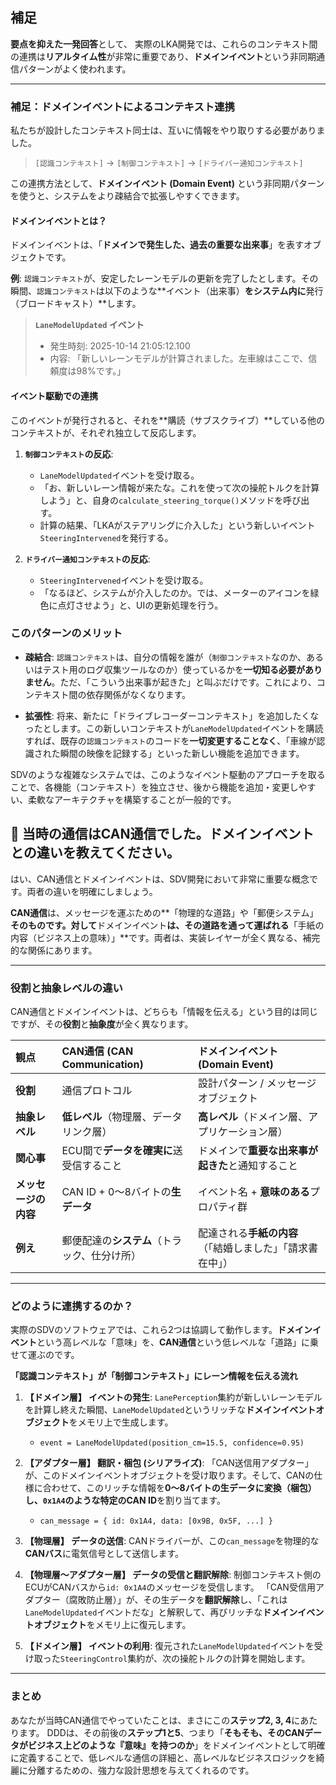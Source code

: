 ## 補足

**要点を抑えた一発回答**として、
実際のLKA開発では、これらのコンテキスト間の連携は**リアルタイム性**が非常に重要であり、**ドメインイベント**という非同期通信パターンがよく使われます。

***
### 補足：ドメインイベントによるコンテキスト連携

私たちが設計したコンテキスト同士は、互いに情報をやり取りする必要がありました。

> `[認識コンテキスト]` → `[制御コンテキスト]` → `[ドライバー通知コンテキスト]`

この連携方法として、**ドメインイベント (Domain Event)** という非同期パターンを使うと、システムをより疎結合で拡張しやすくできます。

#### ドメインイベントとは？

ドメインイベントは、「**ドメインで発生した、過去の重要な出来事**」を表すオブジェクトです。

**例**:
`認識コンテキスト`が、安定したレーンモデルの更新を完了したとします。その瞬間、`認識コンテキスト`は以下のような**イベント（出来事）**をシステム内に**発行（ブロードキャスト）**します。

> **`LaneModelUpdated` イベント**
> * 発生時刻: 2025-10-14 21:05:12.100
> * 内容: 「新しいレーンモデルが計算されました。左車線はここで、信頼度は98%です。」



#### イベント駆動での連携

このイベントが発行されると、それを**購読（サブスクライブ）**している他のコンテキストが、それぞれ独立して反応します。

1.  **`制御コンテキスト`の反応**:
    * `LaneModelUpdated`イベントを受け取る。
    * 「お、新しいレーン情報が来たな。これを使って次の操舵トルクを計算しよう」と、自身の`calculate_steering_torque()`メソッドを呼び出す。
    * 計算の結果、「LKAがステアリングに介入した」という新しいイベント`SteeringIntervened`を発行する。

2.  **`ドライバー通知コンテキスト`の反応**:
    * `SteeringIntervened`イベントを受け取る。
    * 「なるほど、システムが介入したのか。では、メーターのアイコンを緑色に点灯させよう」と、UIの更新処理を行う。

### このパターンのメリット

* **疎結合**:
    `認識コンテキスト`は、自分の情報を誰が（`制御コンテキスト`なのか、あるいはテスト用のログ収集ツールなのか）使っているかを**一切知る必要がありません**。ただ、「こういう出来事が起きた」と叫ぶだけです。これにより、コンテキスト間の依存関係がなくなります。

* **拡張性**:
    将来、新たに「ドライブレコーダーコンテキスト」を追加したくなったとします。この新しいコンテキストが`LaneModelUpdated`イベントを購読すれば、既存の`認識コンテキスト`のコードを**一切変更することなく**、「車線が認識された瞬間の映像を記録する」といった新しい機能を追加できます。

SDVのような複雑なシステムでは、このようなイベント駆動のアプローチを取ることで、各機能（コンテキスト）を独立させ、後から機能を追加・変更しやすい、柔軟なアーキテクチャを構築することが一般的です。

## 🤔 当時の通信はCAN通信でした。ドメインイベントとの違いを教えてください。

はい、CAN通信とドメインイベントは、SDV開発において非常に重要な概念です。両者の違いを明確にしましょう。

**CAN通信**は、メッセージを運ぶための**「物理的な道路」や「郵便システム」**そのものです。対して**ドメインイベント**は、その道路を通って運ばれる**「手紙の内容（ビジネス上の意味）」**です。両者は、実装レイヤーが全く異なる、補完的な関係にあります。

***

### 役割と抽象レベルの違い

CAN通信とドメインイベントは、どちらも「情報を伝える」という目的は同じですが、その**役割**と**抽象度**が全く異なります。

| 観点 | CAN通信 (CAN Communication) | ドメインイベント (Domain Event) |
| :--- | :--- | :--- |
| **役割** | 通信プロトコル | 設計パターン / メッセージオブジェクト |
| **抽象レベル** | **低レベル**（物理層、データリンク層） | **高レベル**（ドメイン層、アプリケーション層） |
| **関心事** | ECU間で**データを確実に**送受信すること | ドメインで**重要な出来事が起きた**と通知すること |
| **メッセージの内容** | CAN ID + 0〜8バイトの**生データ** | イベント名 + **意味のある**プロパティ群 |
| **例え** | 郵便配達の**システム**（トラック、仕分け所） | 配達される**手紙の内容**（「結婚しました」「請求書在中」）|

---
### どのように連携するのか？

実際のSDVのソフトウェアでは、これら2つは協調して動作します。**ドメインイベント**という高レベルな「意味」を、**CAN通信**という低レベルな「道路」に乗せて運ぶのです。



**「認識コンテキスト」が「制御コンテキスト」にレーン情報を伝える流れ**

1.  **【ドメイン層】 イベントの発生**:
    `LanePerception`集約が新しいレーンモデルを計算し終えた瞬間、`LaneModelUpdated`というリッチな**ドメインイベントオブジェクト**をメモリ上で生成します。
    * `event = LaneModelUpdated(position_cm=15.5, confidence=0.95)`

2.  **【アダプター層】 翻訳・梱包 (シリアライズ)**:
    「CAN送信用アダプター」が、このドメインイベントオブジェクトを受け取ります。そして、CANの仕様に合わせて、このリッチな情報を**0〜8バイトの生データに変換（梱包）**し、`0x1A4`のような特定の**CAN ID**を割り当てます。
    * `can_message = { id: 0x1A4, data: [0x9B, 0x5F, ...] }`

3.  **【物理層】 データの送信**:
    CANドライバーが、この`can_message`を物理的な**CANバス**に電気信号として送信します。

4.  **【物理層〜アダプター層】 データの受信と翻訳解除**:
    制御コンテキスト側のECUがCANバスから`id: 0x1A4`のメッセージを受信します。
    「CAN受信用アダプター（腐敗防止層）」が、その生データを**翻訳解除**し、「これは`LaneModelUpdated`イベントだな」と解釈して、再びリッチな**ドメインイベントオブジェクト**をメモリ上に復元します。

5.  **【ドメイン層】 イベントの利用**:
    復元された`LaneModelUpdated`イベントを受け取った`SteeringControl`集約が、次の操舵トルクの計算を開始します。

---
### まとめ

あなたが当時CAN通信でやっていたことは、まさにこの**ステップ2, 3, 4**にあたります。
DDDは、その前後の**ステップ1と5**、つまり「**そもそも、そのCANデータがビジネス上どのような『意味』を持つのか**」をドメインイベントとして明確に定義することで、低レベルな通信の詳細と、高レベルなビジネスロジックを綺麗に分離するための、強力な設計思想を与えてくれるのです。